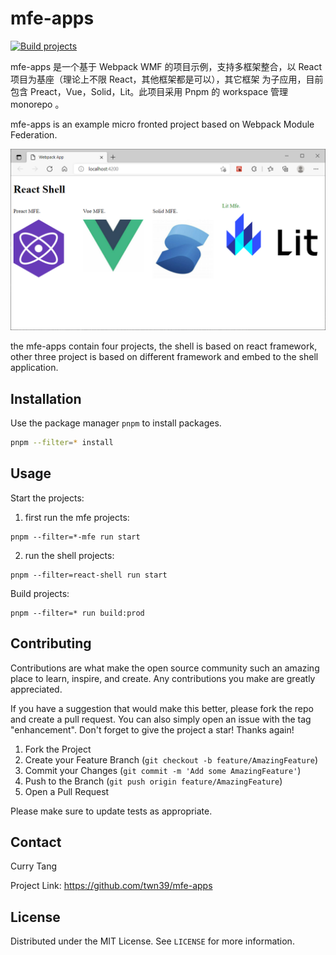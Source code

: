 # mfe-apps

[![Build projects](https://github.com/twn39/mfe-apps/actions/workflows/webpack.yml/badge.svg?branch=main)](https://github.com/twn39/mfe-apps/actions/workflows/webpack.yml)

mfe-apps 是一个基于 Webpack WMF 的项目示例，支持多框架整合，以 React 项目为基座（理论上不限 React，其他框架都是可以），其它框架
为子应用，目前包含 Preact，Vue，Solid，Lit。此项目采用 Pnpm 的 workspace 管理 monorepo 。

mfe-apps is an example micro fronted project based on Webpack Module Federation.

![mfe](./mfe.PNG)

the mfe-apps contain four projects, the shell is based on react framework,
other three project is based on different framework and embed to the shell application.


## Installation

Use the package manager `pnpm` to install packages.

```bash
pnpm --filter=* install
```

## Usage

Start the projects:

1. first run the mfe projects:
```shell
pnpm --filter=*-mfe run start
```
2. run the shell projects:
```shell
pnpm --filter=react-shell run start
```

Build projects:

```shell
pnpm --filter=* run build:prod
```

## Contributing
Contributions are what make the open source community such an amazing place to learn, inspire, and create. Any contributions you make are greatly appreciated.

If you have a suggestion that would make this better, please fork the repo and create a pull request. You can also simply open an issue with the tag "enhancement". Don't forget to give the project a star! Thanks again!

1. Fork the Project
2. Create your Feature Branch (`git checkout -b feature/AmazingFeature`)
3. Commit your Changes (`git commit -m 'Add some AmazingFeature'`)
4. Push to the Branch (`git push origin feature/AmazingFeature`)
5. Open a Pull Request


Please make sure to update tests as appropriate.

## Contact

Curry Tang

Project Link: https://github.com/twn39/mfe-apps

## License
Distributed under the MIT License. See `LICENSE` for more information.
